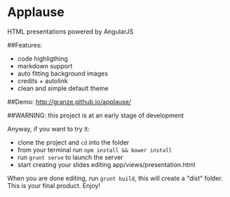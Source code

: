 # Applause
HTML presentations powered by AngularJS

##Features:
- code highligthing
- markdown support
- auto fitting background images
- credits + autolink
- clean and simple default theme

##Demo: http://granze.github.io/applause/

##WARNING: this project is at an early stage of development

Anyway, if you want to try it:

- clone the project and `cd` into the folder
- from your terminal run `npm install && bower install`
- run `grunt serve` to launch the server
- start creating your slides editing app/views/presentation.html

When you are done editing, run `grunt build`, this will create a "dist" folder. This is your final product. Enjoy!